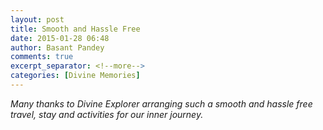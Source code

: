 ```yaml
---
layout: post
title: Smooth and Hassle Free
date: 2015-01-28 06:48
author: Basant Pandey
comments: true
excerpt_separator: <!--more-->
categories: [Divine Memories]
---
```

<p><i>Many thanks to Divine Explorer arranging such a smooth and hassle free travel,<!--more--> stay and activities for our inner journey.</i><strong><i> </i><br /></strong></p>
